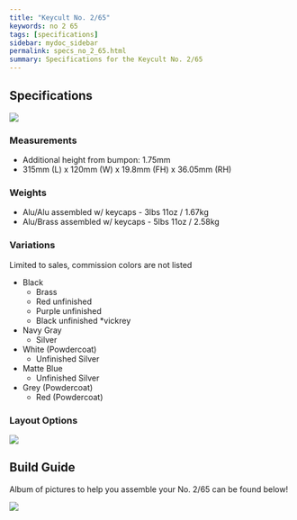 ```yaml
---
title: "Keycult No. 2/65"
keywords: no 2 65
tags: [specifications]
sidebar: mydoc_sidebar
permalink: specs_no_2_65.html
summary: Specifications for the Keycult No. 2/65
---
```


## Specifications

![](https://cdn.shopify.com/s/files/1/0015/5084/3975/collections/No._2-65_-6_800x800.jpg?v=1607198696%202.22x)

### Measurements

- Additional height from bumpon: 1.75mm
- 315mm (L) x 120mm (W) x 19.8mm (FH) x 36.05mm (RH)

### Weights

- Alu/Alu assembled w/ keycaps - 3lbs 11oz / 1.67kg
- Alu/Brass assembled w/ keycaps - 5lbs 11oz / 2.58kg

### Variations

Limited to sales, commission colors are not listed

- Black
    - Brass
    - Red unfinished
    - Purple unfinished
    - Black unfinished *vickrey
- Navy Gray
    - Silver
- White (Powdercoat)
    - Unfinished Silver
- Matte Blue
    - Unfinished Silver
- Grey (Powdercoat)
    - Red (Powdercoat)

### Layout Options

![](https://cdn.shopify.com/s/files/1/0015/5084/3975/products/wt65a-layout_1440x960.jpg?v=1578518041)

## Build Guide

Album of pictures to help you assemble your No. 2/65 can be found below!

[![](https://i.imgur.com/hwStq5m.jpg)](https://imgur.com/a/6hgMbfd)
